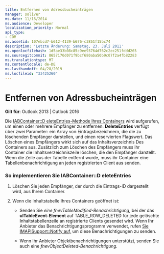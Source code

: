 ```yaml
---
title: Entfernen von Adressbucheinträgen
manager: soliver
ms.date: 11/16/2014
ms.audience: Developer
localization_priority: Normal
api_type:
- COM
ms.assetid: 107ebcd7-b612-4139-b676-c3851f15bc74
description: 'Letzte Änderung: Samstag, 23. Juli 2011'
ms.openlocfilehash: 1d5ae33b08c85c9ee93764d762c2ec251fddd265
ms.sourcegitcommit: 8657170d071f9bcf680aba50b9c07f2a4fb82283
ms.translationtype: MT
ms.contentlocale: de-DE
ms.lasthandoff: 04/28/2019
ms.locfileid: "33425260"
---
```

# <a name="removing-address-book-entries"></a>Entfernen von Adressbucheinträgen
  
**Gilt für**: Outlook 2013 | Outlook 2016 
  
Die [IABContainer::D eleteEntries-Methode Ihres Containers](iabcontainer-deleteentries.md) wird aufgerufen, um einen oder mehrere Empfänger zu entfernen. **DeleteEntries** verfügt über zwei Parameter: ein Array von Eintragsbezeichnern, die die zu löschenden Empfänger darstellen, und einen reservierten Flagswert. Das Löschen eines Empfängers wirkt sich auf das Inhaltsverzeichnis Des Containers aus. Zusätzlich zum Löschen des Empfängers muss ihr Container die Inhaltsverzeichniszeile löschen, die den Empfänger darstellt. Wenn die Zeile aus der Tabelle entfernt wurde, muss ihr Container eine Tabellenbenachrichtigung an jeden registrierten Client aus senden. 
  
### <a name="to-implement-iabcontainerdeleteentries"></a>So implementieren Sie IABContainer::D eleteEntries
  
1. Löschen Sie jeden Empfänger, der durch die Eintrags-ID dargestellt wird, aus Ihrem Container.
    
2. Wenn die Inhaltstabelle Ihres Containers geöffnet ist:
    
   - Senden Sie  _eine fnevTableModified-Benachrichtigung,_ bei der das **ulTableEvent-Element** auf TABLE_ROW_DELETED für jede gelöschte Inhaltstabellenzeile an registrierte Clients gesendet wird. Wenn Ihr Anbieter das Benachrichtigungsprogramm verwendet, rufen [Sie IMAPISupport::Notify auf,](imapisupport-notify.md) um diese Benachrichtigungen zu senden. 
    
   - Wenn Ihr Anbieter Objektbenachrichtigungen unterstützt, senden Sie auch eine _fnevObjectDeleted-Benachrichtigung._ 
    

